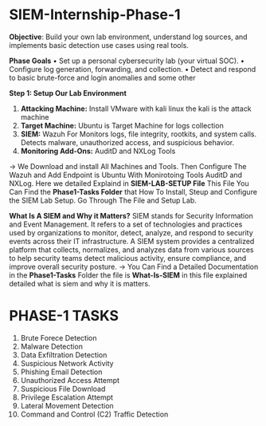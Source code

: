 # SIEM-Internship-Phase-1
**Objective**: Build your own lab environment, understand log sources, and implements basic detection use cases using real tools. 

**Phase Goals**
•	Set up a personal cybersecurity lab (your virtual SOC).
•	Configure log generation, forwarding, and collection. 
•	Detect and respond to basic brute-force and login anomalies and some other 

**Step 1: Setup Our Lab Environment**
1. **Attacking Machine:** Install VMware with kali linux the kali is the attack machine
2. **Target Machine:** Ubuntu is Target Machine for logs collection
3. **SIEM:** Wazuh For Monitors logs, file integrity, rootkits, and system calls.
   Detects malware, unauthorized access, and suspicious behavior.
5. **Monitoring Add-Ons:** AuditD and NXLog Tools

-> We Download and install All Machines and Tools. Then Configure The Wazuh and Add Endpoint is Ubuntu With Monirotoing Tools AuditD and NXLog. Here we detailed Explaind in **SIEM-LAB-SETUP File** This File You Can Find the **Phase1-Tasks Folder** that How To Install, Steup and Configure the SIEM Lab Setup. Go Through The File and Setup Lab. 

**What Is A SIEM and Why it Matters?**
SIEM stands for Security Information and Event Management. It refers to a set of technologies and practices used by organizations to monitor, detect, analyze, and respond to security events across their IT infrastructure. A SIEM system provides a centralized platform that collects, normalizes, and analyzes data from various sources to help security teams detect malicious activity, ensure compliance, and improve overall security posture.
-> You Can Find a Detailed Documentation in the **Phase1-Tasks** Folder the file is **What-Is-SIEM** in this file explained detailed what is siem and why it is matters. 

# PHASE-1 TASKS
1. Brute Forece Detection
2. Malware Detection
3. Data Exfiltration Detection
4. Suspicious Network Activity
5. Phishing Email Detection
6. Unauthorized Access Attempt
7. Suspicious File Download
8. Privilege Escalation Attempt
9. Lateral Movement Detection
10. Command and Control (C2) Traffic Detection








